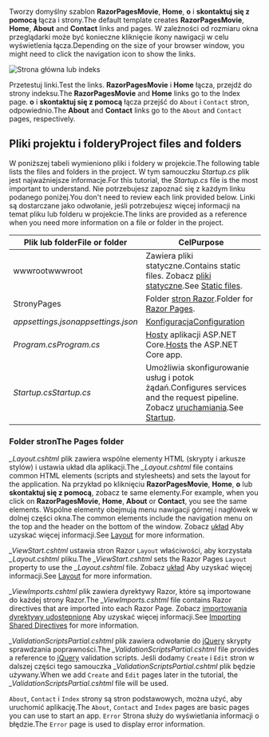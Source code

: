 <span data-ttu-id="2e5fa-101">Tworzy domyślny szablon **RazorPagesMovie**, **Home**, **o** i **skontaktuj się z pomocą** łącza i strony.</span><span class="sxs-lookup"><span data-stu-id="2e5fa-101">The default template creates **RazorPagesMovie**, **Home**, **About** and **Contact** links and pages.</span></span> <span data-ttu-id="2e5fa-102">W zależności od rozmiaru okna przeglądarki może być konieczne kliknięcie ikony nawigacji w celu wyświetlenia łącza.</span><span class="sxs-lookup"><span data-stu-id="2e5fa-102">Depending on the size of your browser window, you might need to click the navigation icon to show the links.</span></span>

![Strona główna lub indeks](../../tutorials/razor-pages/razor-pages-start/_static/home2.png)

<span data-ttu-id="2e5fa-104">Przetestuj linki.</span><span class="sxs-lookup"><span data-stu-id="2e5fa-104">Test the links.</span></span> <span data-ttu-id="2e5fa-105">**RazorPagesMovie** i **Home** łącza, przejdź do strony indeksu.</span><span class="sxs-lookup"><span data-stu-id="2e5fa-105">The **RazorPagesMovie** and **Home** links go to the Index page.</span></span> <span data-ttu-id="2e5fa-106">**o** i **skontaktuj się z pomocą** łącza przejść do `About` i `Contact` stron, odpowiednio.</span><span class="sxs-lookup"><span data-stu-id="2e5fa-106">The **About** and **Contact** links go to the `About` and `Contact` pages, respectively.</span></span>

## <a name="project-files-and-folders"></a><span data-ttu-id="2e5fa-107">Pliki projektu i foldery</span><span class="sxs-lookup"><span data-stu-id="2e5fa-107">Project files and folders</span></span>

<span data-ttu-id="2e5fa-108">W poniższej tabeli wymieniono pliki i foldery w projekcie.</span><span class="sxs-lookup"><span data-stu-id="2e5fa-108">The following table lists the files and folders in the project.</span></span> <span data-ttu-id="2e5fa-109">W tym samouczku *Startup.cs* plik jest najważniejsze informacje.</span><span class="sxs-lookup"><span data-stu-id="2e5fa-109">For this tutorial, the *Startup.cs* file is the most important to understand.</span></span> <span data-ttu-id="2e5fa-110">Nie potrzebujesz zapoznać się z każdym linku podanego poniżej.</span><span class="sxs-lookup"><span data-stu-id="2e5fa-110">You don't need to review each link provided below.</span></span> <span data-ttu-id="2e5fa-111">Linki są dostarczane jako odwołanie, jeśli potrzebujesz więcej informacji na temat pliku lub folderu w projekcie.</span><span class="sxs-lookup"><span data-stu-id="2e5fa-111">The links are provided as a reference when you need more information on a file or folder in the project.</span></span>

| <span data-ttu-id="2e5fa-112">Plik lub folder</span><span class="sxs-lookup"><span data-stu-id="2e5fa-112">File or folder</span></span>              | <span data-ttu-id="2e5fa-113">Cel</span><span class="sxs-lookup"><span data-stu-id="2e5fa-113">Purpose</span></span> |
| ----------------- | ------------ |
| <span data-ttu-id="2e5fa-114">wwwroot</span><span class="sxs-lookup"><span data-stu-id="2e5fa-114">wwwroot</span></span> | <span data-ttu-id="2e5fa-115">Zawiera pliki statyczne.</span><span class="sxs-lookup"><span data-stu-id="2e5fa-115">Contains static files.</span></span> <span data-ttu-id="2e5fa-116">Zobacz [pliki statyczne](xref:fundamentals/static-files).</span><span class="sxs-lookup"><span data-stu-id="2e5fa-116">See [Static files](xref:fundamentals/static-files).</span></span> |
| <span data-ttu-id="2e5fa-117">Strony</span><span class="sxs-lookup"><span data-stu-id="2e5fa-117">Pages</span></span> | <span data-ttu-id="2e5fa-118">Folder [stron Razor](xref:razor-pages/index).</span><span class="sxs-lookup"><span data-stu-id="2e5fa-118">Folder for [Razor Pages](xref:razor-pages/index).</span></span> |
| <span data-ttu-id="2e5fa-119">*appsettings.json*</span><span class="sxs-lookup"><span data-stu-id="2e5fa-119">*appsettings.json*</span></span> | [<span data-ttu-id="2e5fa-120">Konfiguracja</span><span class="sxs-lookup"><span data-stu-id="2e5fa-120">Configuration</span></span>](xref:fundamentals/configuration/index) |
| <span data-ttu-id="2e5fa-121">*Program.cs*</span><span class="sxs-lookup"><span data-stu-id="2e5fa-121">*Program.cs*</span></span> | <span data-ttu-id="2e5fa-122">[Hosty](xref:fundamentals/host/index) aplikacji ASP.NET Core.</span><span class="sxs-lookup"><span data-stu-id="2e5fa-122">[Hosts](xref:fundamentals/host/index) the ASP.NET Core app.</span></span>|
| <span data-ttu-id="2e5fa-123">*Startup.cs*</span><span class="sxs-lookup"><span data-stu-id="2e5fa-123">*Startup.cs*</span></span> | <span data-ttu-id="2e5fa-124">Umożliwia skonfigurowanie usług i potok żądań.</span><span class="sxs-lookup"><span data-stu-id="2e5fa-124">Configures services and the request pipeline.</span></span> <span data-ttu-id="2e5fa-125">Zobacz [uruchamiania](xref:fundamentals/startup).</span><span class="sxs-lookup"><span data-stu-id="2e5fa-125">See [Startup](xref:fundamentals/startup).</span></span>|

### <a name="the-pages-folder"></a><span data-ttu-id="2e5fa-126">Folder stron</span><span class="sxs-lookup"><span data-stu-id="2e5fa-126">The Pages folder</span></span>

<span data-ttu-id="2e5fa-127">*_Layout.cshtml* plik zawiera wspólne elementy HTML (skrypty i arkusze stylów) i ustawia układ dla aplikacji.</span><span class="sxs-lookup"><span data-stu-id="2e5fa-127">The *_Layout.cshtml* file contains common HTML elements (scripts and stylesheets) and sets the layout for the application.</span></span> <span data-ttu-id="2e5fa-128">Na przykład po kliknięciu **RazorPagesMovie**, **Home**, **o** lub **skontaktuj się z pomocą**, zobacz te same elementy.</span><span class="sxs-lookup"><span data-stu-id="2e5fa-128">For example, when you click on **RazorPagesMovie**, **Home**, **About** or **Contact**, you see the same elements.</span></span> <span data-ttu-id="2e5fa-129">Wspólne elementy obejmują menu nawigacji górnej i nagłówek w dolnej części okna.</span><span class="sxs-lookup"><span data-stu-id="2e5fa-129">The common elements include the navigation menu on the top and the header on the bottom of the window.</span></span> <span data-ttu-id="2e5fa-130">Zobacz [układ](xref:mvc/views/layout) Aby uzyskać więcej informacji.</span><span class="sxs-lookup"><span data-stu-id="2e5fa-130">See [Layout](xref:mvc/views/layout) for more information.</span></span>

<span data-ttu-id="2e5fa-131">*_ViewStart.cshtml* ustawia stron Razor `Layout` właściwości, aby korzystała *_Layout.cshtml* pliku.</span><span class="sxs-lookup"><span data-stu-id="2e5fa-131">The *_ViewStart.cshtml* sets the Razor Pages `Layout` property to use the *_Layout.cshtml* file.</span></span> <span data-ttu-id="2e5fa-132">Zobacz [układ](xref:mvc/views/layout) Aby uzyskać więcej informacji.</span><span class="sxs-lookup"><span data-stu-id="2e5fa-132">See [Layout](xref:mvc/views/layout) for more information.</span></span>

<span data-ttu-id="2e5fa-133">*_ViewImports.cshtml* plik zawiera dyrektywy Razor, które są importowane do każdej strony Razor.</span><span class="sxs-lookup"><span data-stu-id="2e5fa-133">The *_ViewImports.cshtml* file contains Razor directives that are imported into each Razor Page.</span></span> <span data-ttu-id="2e5fa-134">Zobacz [importowania dyrektywy udostępnione](xref:mvc/views/layout#importing-shared-directives) Aby uzyskać więcej informacji.</span><span class="sxs-lookup"><span data-stu-id="2e5fa-134">See [Importing Shared Directives](xref:mvc/views/layout#importing-shared-directives) for more information.</span></span>

<span data-ttu-id="2e5fa-135">*_ValidationScriptsPartial.cshtml* plik zawiera odwołanie do [jQuery](https://jquery.com/) skrypty sprawdzania poprawności.</span><span class="sxs-lookup"><span data-stu-id="2e5fa-135">The *_ValidationScriptsPartial.cshtml* file provides a reference to [jQuery](https://jquery.com/) validation scripts.</span></span> <span data-ttu-id="2e5fa-136">Jeśli dodamy `Create` i `Edit` stron w dalszej części tego samouczka *_ValidationScriptsPartial.cshtml* plik będzie używany.</span><span class="sxs-lookup"><span data-stu-id="2e5fa-136">When we add `Create` and `Edit` pages later in the tutorial, the *_ValidationScriptsPartial.cshtml* file will be used.</span></span>

<span data-ttu-id="2e5fa-137">`About`, `Contact` i `Index` strony są stron podstawowych, można użyć, aby uruchomić aplikację.</span><span class="sxs-lookup"><span data-stu-id="2e5fa-137">The `About`, `Contact` and `Index` pages are basic pages you can use to start an app.</span></span> <span data-ttu-id="2e5fa-138">`Error` Strona służy do wyświetlania informacji o błędzie.</span><span class="sxs-lookup"><span data-stu-id="2e5fa-138">The `Error` page is used to display error information.</span></span>

